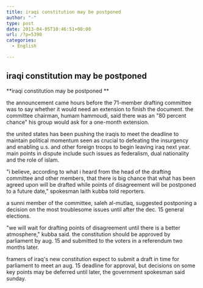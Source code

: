 ```yaml
---
title: iraqi constitution may be postponed
author: "-"
type: post
date: 2013-04-05T10:46:51+00:00
url: /?p=5390
categories:
  - English

---
```

## iraqi constitution may be postponed
**iraqi constitution may be postponed **
  
the announcement came hours before the 71-member drafting committee was to say whether it would need an extension to finish the document. the committee chairman, humam hammoudi, said there was an "80 percent chance" his group would ask for a one-month extension.
  
the united states has been pushing the iraqis to meet the deadline to maintain political momentum seen as crucial to defeating the insurgency and enabling u.s. and other foreign troops to begin leaving iraq next year. main points in dispute include such issues as federalism, dual nationality and the role of islam.
  
"i believe, according to what i heard from the head of the drafting committee and other members, that there is big chance that what has been agreed upon will be drafted while points of disagreement will be postponed to a future date," spokesman laith kubba told reporters.
  
a sunni member of the committee, saleh al-mutlaq, suggested postponing a decision on the most troublesome issues until after the dec. 15 general elections.
  
"we will wait for drafting points of disagreement until there is a better atmosphere," kubba said. the constitution should be approved by parliament by aug. 15 and submitted to the voters in a referendum two months later.
  
framers of iraq's new constitution expect to submit a draft in time for parliament to meet an aug. 15 deadline for approval, but decisions on some key points may be deferred until later, the government spokesman said sunday.